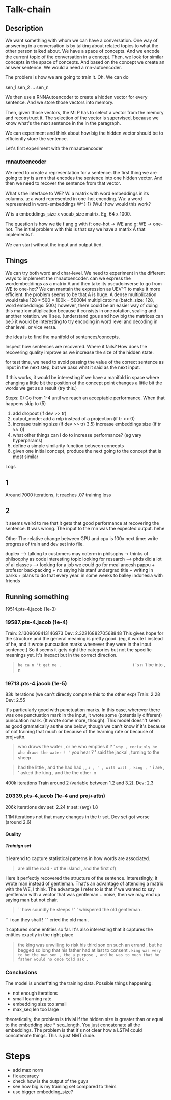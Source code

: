 # Talk-chain
## Description
We want something with whom we can have a conversation. One way of answering in a conversation is by talking about related topics to what the other person talked about. We have a space of concepts. And we encode the current topic of the conversation in a concept. Then, we look for similar concepts in the space of concepts. And based on the concept we create an answer sentence. We would a need a rnn-autoencoder.

The problem is how we are going to train it. Oh. We can do

sen_1
sen_2
...
sen_n

We then use a RNNAutoencoder to create a hidden vector for every sentence. And we store those vectors into memory.

Then, given those vectors, the MLP has to select a vector from the memory and reconstruct it. The selection of the vector is supervised, because we know what's the next sentence in the in the paragraph.

We can experiment and think about how big the hidden vector should be to efficiently store the sentence.

Let's first experiment with the rnnautoencoder

### rnnautoencoder
We need to create a representation for a sentence. the first thing we are going to try is a rnn that encodes the sentence into one hidden vector. And then we need to recover the sentence from that vector.

What's the interface to WE?
W: a matrix with word embeddings in its columns.
u: a word represented in one-hot encoding.
Wu: a word represented in word-embeddings
W^{-1} (Wu): how would this work?

W is a embeddings_size x vocab_size matrix. Eg, 64 x 1000.

The question is how we tie f ang g with f: one-hot -> WE and g: WE -> one-hot. The initial problem with this is that say we have a matrix A that implements f.

We can start without the input and output tied.

## Things
We can try both word and char-level.
We need to experiment in the different ways to implement the rnnautoencoder.
can we express the wordembeddings as a matrix A and then take its pseudoinverse to go from WE to one-hot? We can mantain the expression as UEV^T to make it more efficient. the problem seems to be that A is huge. A dense multiplication would take 128 * 500 * 100k = 5000M multiplicatoins (batch_size: 128, word embeddings: 500.) however, there could be an easier way of doing this matrix multiplication because it consists in one rotation, scaling and another rotation. we'll see. {understand gpus and how big the matrices can be.}
it would be interesting to try encoding in word level and decoding in char level. or vice versa.

the idea is to find the manifold of sentences/concepts.

Inspect how sentences are recovered. Where it fails? How does the recovering quality improve as we increase the size of the hidden state.

for test time, we need to avoid passing the value of the correct sentence as input in the next step, but we pass what it said as the next input.

If this works, it would be interesting if we have a manifold in space where changing a little bit the position of the concept point changes a little bit the words we get as a result (try this.)

Steps:
0) Go from 1-4 until we reach an acceptable performance. When that happens skip to (5)
1) add dropout (if dev >> tr)
2) output_mode: add a mlp instead of a projection (if tr >> 0)
3) increase training size (if dev >> tr)
3.5) increase embeddings size (if tr >> 0)
4) what other things can I do to increase performance? (eg vary hyperparams)
5) define a simple similarity function between concepts
6) given one initial concept, produce the next going to the concept that is most similar

Logs
## 1
Around 7000 iterations, it reaches .07 training loss
## 2
it seems weird to me that it gets that good performance at recovering the sentence. It was wrong. The input to the rnn was the expected output. hehe

Other
The relative change between GPU and cpu is 100x
next time: write progress of train and dev set into file.

duplex --> talking to customers
may coterm in philsophy -> thinks of philsoophy as code interesting topic
looking for research --> phds
did a lot of ai classes --> looking for a job
we could go for meal
aneesh pappu + profesor
backpacking + no saying his stanf undergrad title + writing in parks + plans to do that every year. in some weeks to balley indonesia with friends

## Running something

19514.pts-4.jacob (1e-3)

### 19587.pts-4.jacob (1e-4)
Train: 2.1309609413146973 Dev: 2.3221688270568848
This gives hope for the structure and the general meaning is pretty good. (eg, it wrote I instead of he, and it wrote puncuation marks whenever they were in the input sentence.) So it seems it gets right the categories but not the specific meanings yet. It's inexact but in the correct direction.
> `` he ca n 't get me .                               
 `` i 's n 't be into ,                               n

### 19713.pts-4.jacob (1e-5)
83k iterations (we can't directly compare this to the other exp)
Train: 2.28 Dev: 2.55

It's particularly good with punctuation marks. In this case, wherever there was one punctuation mark in the input, it wrote some (potentially different) puncuation mark. (It wrote some more, though). This model doesn't seem as good gramatically as the one below, though we can't know if it's because of not training that much or because of the learning rate or because of proj+attn.
> who draws the water , or he who empties it ? '
 ` why , certainly he who draws the water ! '
 ` you hear ? '
 said the jackal , turning to the sheep .

> had the little , and the had had , ,
 ` i , ' , will will , king , '
 ` i are , '
 asked the king , and the the other .n

400k iterations
Train around 2 (variable between 1.2 and 3.2). Dev: 2.3

### 20339.pts-4.jacob (1e-4 and proj+attn)
206k iterations
dev set: 2.24
tr set: (avg) 1.8

1.1M iterations
not that many changes in the tr set. Dev set got worse (around 2.6)

#### Quality
##### Trainign set
it learend to capture statistical patterns in how words are associated.
> are all the road - of the island , and the first of)


Here it perfectly recovered the structure of the sentence. Interestingly, it wrote man instead of gentleman. That's an advantage of attending a matrix with the WE, I think. The advantage I refer to is that if we wanted to say gentleman with a vector that was gentleman + noise, then we may end up saying man but not chair.
>`` how soundly he sleeps ! ' '
whispered the old gentleman .                         

`` i can they shall ! ' '
cried the old man .              

it captures some entities so far. It's also interesting that it captures the entities exactly in the right place
>the king was unwilling to risk his third son on such an errand , but he begged so long that his father had at last to consent .
` king was very to be the own son , the a purpose , and he was to much that he father would no once told ask .
`
### Conclusions
The model is underfitting the training data. Possible things happening:
* not enough iterations
* small learning rate
* embedding size too small
* max_seq len too large

theoretically, the problem is trivial if the hidden size is greater than or equal to the embedding size * seq_length. You just concatenate all the embeddings. The problem is that it's not clear how a LSTM could concatenate things. This is just NMT dude.

# Steps
* add max norm
* fix accuracy
* check how is the output of the guys
* see how big is my training set compared to theirs
* use bigger embedding_size?
